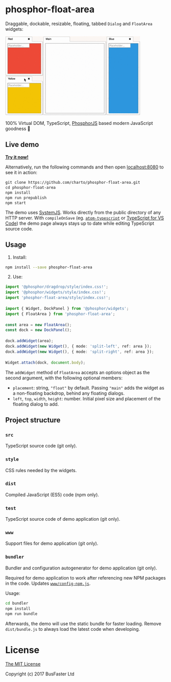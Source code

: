 phosphor-float-area
===================

Draggable, dockable, resizable, floating, tabbed `Dialog` and `FloatArea` widgets:

![Screen recording](https://raw.githubusercontent.com/charto/phosphor-float-area/gh-pages/demo.gif)

100% Virtual DOM, TypeScript, [PhosphorJS](https://github.com/phosphorjs/phosphor)
based modern JavaScript goodness :cake:

Live demo
---------

[**Try it now!**](https://charto.github.io/phosphor-float-area/)

Alternatively, run the following commands and then open [localhost:8080](http://localhost:8080/) to see it in action:

```
git clone https://github.com/charto/phosphor-float-area.git
cd phosphor-float-area
npm install
npm run prepublish
npm start
```

The demo uses [SystemJS](https://github.com/systemjs/systemjs).
Works directly from the public directory of any HTTP server.
With `compileOnSave` (eg. [`atom-typescript`](https://atom.io/packages/atom-typescript) or
[TypeScript for VS Code](https://github.com/mrcrowl/vscode/releases/tag/13.10.8))
the demo page always stays up to date while editing TypeScript source code.

Usage
-----

1. Install:

```bash
npm install --save phosphor-float-area
```

2. Use:

```TypeScript
import '@phosphor/dragdrop/style/index.css!';
import '@phosphor/widgets/style/index.css!';
import 'phosphor-float-area/style/index.css!';

import { Widget, DockPanel } from '@phosphor/widgets';
import { FloatArea } from 'phosphor-float-area';

const area = new FloatArea();
const dock = new DockPanel();

dock.addWidget(area);
dock.addWidget(new Widget(), { mode: 'split-left', ref: area });
dock.addWidget(new Widget(), { mode: 'split-right', ref: area });

Widget.attach(dock, document.body);
```

The `addWidget` method of `FloatArea` accepts an options object as the second argument,
with the following optional members:

- `placement`: string, `"float"` by default. Passing `"main"` adds the widget as a non-floating backdrop,
  behind any floating dialogs.
- `left`, `top`, `width`, `height`: number. Initial pixel size and placement of the floating dialog to add.

Project structure
-----------------

### `src`

TypeScript source code (git only).

### `style`

CSS rules needed by the widgets.

### `dist`

Compiled JavaScript (ES5) code (npm only).

### `test`

TypeScript source code of demo application (git only).

### `www`

Support files for demo application (git only).

### `bundler`

Bundler and configuration autogenerator for demo application (git only).

Required for demo application to work after referencing new NPM packages in the code.
Updates [`www/config-npm.js`](https://github.com/charto/phosphor-float-area/blob/master/www/config-npm.js).

Usage:

```bash
cd bundler
npm install
npm run bundle
```

Afterwards, the demo will use the static bundle for faster loading.
Remove `dist/bundle.js` to always load the latest code when developing.

License
=======

[The MIT License](https://raw.githubusercontent.com/charto/phosphor-float-area/master/LICENSE)

Copyright (c) 2017 BusFaster Ltd
